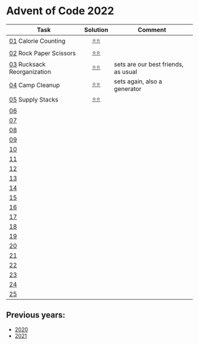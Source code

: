 # Advent of Code 2022



| Task                                                              |         Solution          | Comment                             |
|-------------------------------------------------------------------|:-------------------------:|-------------------------------------|
| [01](https://adventofcode.com/2022/day/1) Calorie Counting        | [⭐⭐](year_2022/day_01.py) ||
| [02](https://adventofcode.com/2022/day/2) Rock Paper Scissors     | [⭐⭐](year_2022/day_02.py) ||
| [03](https://adventofcode.com/2022/day/3) Rucksack Reorganization | [⭐⭐](year_2022/day_03.py) | sets are our best friends, as usual |
| [04](https://adventofcode.com/2022/day/4) Camp Cleanup            | [⭐⭐](year_2022/day_04.py) | sets again, also a generator        |
| [05](https://adventofcode.com/2022/day/5) Supply Stacks           | [⭐⭐](year_2022/day_05.py) |                                     |
| [06](https://adventofcode.com/2022/day/6)                         |                           |                                     |
| [07](https://adventofcode.com/2022/day/7)                         |                           |                                     |
| [08](https://adventofcode.com/2022/day/8)                         |                           |                                     |
| [09](https://adventofcode.com/2022/day/9)                         |                           |                                     |
| [10](https://adventofcode.com/2022/day/10)                        |                           |
| [11](https://adventofcode.com/2022/day/11)                        |                           |                                     |
| [12](https://adventofcode.com/2022/day/12)                        |                           |                                     |
| [13](https://adventofcode.com/2022/day/13)                        |                           ||
| [14](https://adventofcode.com/2022/day/14)                        |                           |                                     |
| [15](https://adventofcode.com/2022/day/15)                        |                           |                                     |
| [16](https://adventofcode.com/2022/day/16)                        |                           |                                     |
| [17](https://adventofcode.com/2022/day/17)                        |                           |                                     |
| [18](https://adventofcode.com/2022/day/18)                        |                           |
| [19](https://adventofcode.com/2022/day/19)                        |                           |
| [20](https://adventofcode.com/2022/day/20)                        |                           |
| [21](https://adventofcode.com/2022/day/21)                        |                           |
| [22](https://adventofcode.com/2022/day/22)                        |                           |
| [23](https://adventofcode.com/2022/day/23)                        |                           |
| [24](https://adventofcode.com/2022/day/24)                        |                           |
| [25](https://adventofcode.com/2022/day/25)                        |                           |


## Previous years:
* [2020](year_2020/README.md)
* [2021](year_2021/README.md)